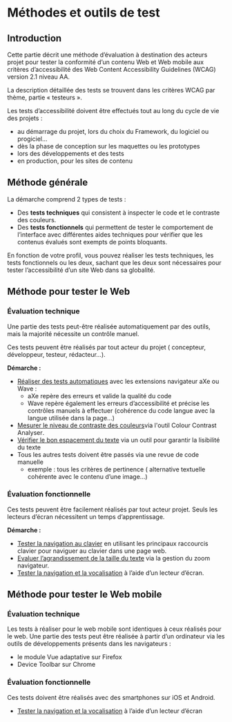 # Méthodes et outils de test

<script>$(document).ready(function () {
    setBreadcrumb([{"label":"Outils de test"}]);
});</script>

## Introduction

Cette partie décrit une méthode d’évaluation à destination des acteurs projet pour tester la conformité d’un contenu Web et Web mobile aux critères d’accessibilité des Web Content Accessibility Guidelines (WCAG) version 2.1 niveau AA.

La description détaillée des tests se trouvent dans les critères <abbr>WCAG</abbr> par thème, partie « testeurs ». 

Les tests d’accessibilité doivent être effectués tout au long du cycle de vie des projets :
- au démarrage du projet, lors du choix du Framework, du logiciel ou progiciel… 
- dès la phase de conception sur les maquettes ou les prototypes
- lors des développements et des tests  
- en production, pour les sites de contenu

## Méthode générale

La démarche comprend 2 types de tests :
- Des **tests techniques** qui consistent à inspecter le code et le contraste des couleurs.
- Des **tests fonctionnels** qui permettent de tester le comportement de l’interface avec différentes <abbr>aides techniques</abbr> pour vérifier que les contenus évalués sont exempts de points bloquants.

En fonction de votre profil, vous pouvez réaliser les tests techniques, les tests fonctionnels ou les deux, sachant que les deux sont nécessaires pour tester l’accessibilité d’un site Web dans sa globalité. 

## Méthode pour tester le Web

### Évaluation technique

Une partie des tests peut-être réalisée automatiquement par des outils, mais la majorité nécessite un contrôle manuel.

Ces tests peuvent être réalisés par tout acteur du projet ( concepteur, développeur, testeur, rédacteur…).

**Démarche :**
- [Réaliser des tests automatiques](./methodes-outils-extensions.html) avec les extensions navigateur aXe ou Wave :
    - aXe repère des erreurs et valide la qualité du code
    - Wave repère également les erreurs d’accessibilité et précise les contrôles manuels à effectuer (cohérence du code langue avec la langue utilisée dans la page…) 
- [Mesurer le niveau de contraste des couleurs](./methodes-outils-contrastes.html)via l'outil <span lang="en">Colour Contrast Analyser</span>.
- [Vérifier le bon espacement du texte](./inc-con-aerer-texte.html) via un outil pour garantir la lisibilité du texte
- Tous les autres tests doivent être passés via une revue de code manuelle
    - exemple : tous les critères de pertinence ( alternative textuelle cohérente avec le contenu d’une image…) 

### Évaluation fonctionnelle

Ces tests peuvent être facilement réalisés par tout acteur projet. Seuls les lecteurs d’écran nécessitent un temps d’apprentissage. 

**Démarche :**
- [Tester la navigation au clavier](./methodes-outils-clavier.html) en utilisant les principaux raccourcis clavier pour naviguer au clavier dans une page web.
- [Evaluer l’agrandissement de la taille du texte](./methodes-outils-zoom.html) via la gestion du zoom navigateur.
- [Tester la navigation et la vocalisation](./methodes-outils-lecteur-ecran.html) à l’aide d’un lecteur d’écran.

## Méthode pour tester le Web mobile 

### Évaluation technique

Les tests à réaliser pour le web mobile sont identiques à ceux réalisés pour le web. Une partie des tests peut être réalisée à partir d’un ordinateur via les outils de développements présents dans les navigateurs :

- le module Vue adaptative sur Firefox 
- Device Toolbar sur Chrome

### Évaluation fonctionnelle

Ces tests doivent être réalisés avec des smartphones sur iOS et Android.

- [Tester la navigation et la vocalisation](/mobile/screen-reader.html) à l’aide d’un lecteur d’écran 

<!--  This file is part of a11y-guidelines | Our vision of mobile & web accessibility guidelines and best practices, with valid/invalid examples.
 Copyright (C) 2016  Orange SA
 See the Creative Commons Legal Code Attribution-ShareAlike 3.0 Unported License for more details (LICENSE file). -->